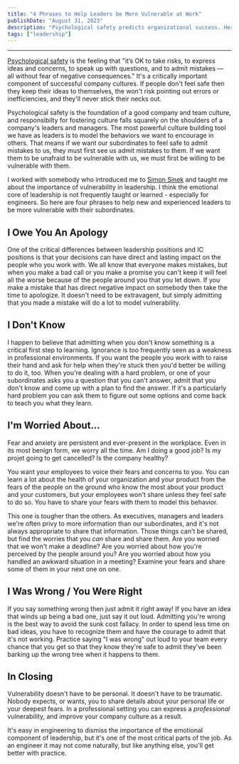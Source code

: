 ```yaml
---
title: "4 Phrases to Help Leaders be More Vulnerable at Work"
publishDate: "August 31, 2023"
description: "Psychological safety predicts organizational success. Here are four phrases you can use to to improve psychological safety."
tags: ["leadership"]
---
```


---

[Psychological safety](https://hbr.org/2023/02/what-is-psychological-safety) is the feeling that "it’s OK to take risks, to express ideas and concerns, to speak up with questions, and to admit mistakes — all without fear of negative consequences." It's a critically important component of successful company cultures. If people don't feel safe then they keep their ideas to themselves, the won't risk pointing out errors or inefficiencies, and they'll never stick their necks out.

Psychological safety is the foundation of a good company and team culture, and responsibilty for fostering culture falls squarely on the shoulders of a company's leaders and managers. The most powerful culture building tool we have as leaders is to model the behaviors we want to encourage in others. That means if we want our subordinates to feel safe to admit mistakes to us, they must first see us admit mistakes to them. If we want them to be unafraid to be vulnerable with us, we must first be willing to be vulnerable with them.

I worked with somebody who introduced me to [Simon Sinek](https://www.youtube.com/results?search_query=simon+sinek+on+vulnerability) and taught me about the importance of vulnerability in leadership. I think the emotional core of leadership is not frequently taught or learned - especially for engineers. So here are four phrases to help new and experienced leaders to be more vulnerable with their subordinates.

## I Owe You An Apology

One of the critical differences between leadership positions and IC positions is that your decisions can have direct and lasting impact on the people who you work with. We all know that everyone makes mistakes, but when you make a bad call or you make a promise you can't keep it will feel all the worse because of the people around you that you let down. If you make a mistake that has direct negative impact on somebody then take the time to apologize. It doesn't need to be extravagent, but simply admitting that you made a mistake will do a lot to model vulnerability.

## I Don't Know

I happen to believe that admitting when you don't know something is a critical first step to learning. Ignorance is too frequently seen as a weakness in professional environments. If you want the people you work with to raise their hand and ask for help when they're stuck then you'd better be willing to do it, too. When you're dealing with a hard problem, or one of your subordinates asks you a question that you can't answer, admit that you don't know and come up with a plan to find the answer. If it's a particularly hard problem you can ask them to figure out some options and come back to teach you what they learn.

## I'm Worried About...

Fear and anxiety are persistent and ever-present in the workplace. Even in its most benign form, we worry all the time. Am I doing a good job? Is my projet going to get cancelled? Is the company healthy?

You want your employees to voice their fears and concerns to you. You can learn a lot about the health of your organization and your product from the fears of the people on the ground who know the most about your product and your customers, but your employees won't share unless they feel safe to do so. You have to share your fears with them to model this behavior.

This one is tougher than the others. As executives, managers and leaders we're often privy to more information than our subordinates, and it's not always appropriate to share that information. Those things can't be shared, but find the worries that you _can_ share and share them. Are you worried that we won't make a deadline? Are you worried about how you're perceived by the people around you? Are you worried about how you handled an awkward situation in a meeting? Examine your fears and share some of them in your next one on one.

## I Was Wrong / You Were Right

If you say something wrong then just admit it right away! If you have an idea that winds up being a bad one, just say it out loud. Admitting you're wrong is the best way to avoid the sunk cost fallacy. In order to spend less time on bad ideas, you have to recognize them and have the courage to admit that it's not working. Practice saying "I was wrong" out loud to your team every chance that you get so that they know they're safe to admit they've been barking up the wrong tree when it happens to them.

## In Closing

Vulnerability doesn't have to be personal. It doesn't have to be traumatic. Nobody expects, or wants, you to share details about your personal life or your deepest fears. In a professional setting you can express a _professional_ vulnerability, and improve your company culture as a result.

It's easy in engineering to dismiss the importance of the emotional component of leadership, but it's one of the most critical parts of the job. As an engineer it may not come naturally, but like anything else, you'll get better with practice. 
